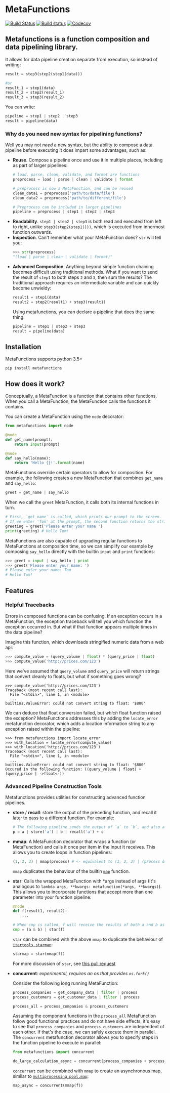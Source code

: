 # MetaFunctions
[![Build Status](https://travis-ci.org/ForeverWintr/metafunctions.svg?branch=master)](https://travis-ci.org/ForeverWintr/metafunctions) [![Build status](https://ci.appveyor.com/api/projects/status/8120lqx7e9ys2m0u/branch/master?svg=true)](https://ci.appveyor.com/project/ForeverWintr/metafunctions/branch/master) [![Codecov](https://codecov.io/gh/ForeverWintr/metafunctions/coverage.svg?branch=master)](https://codecov.io/gh/ForeverWintr/metafunctions)




## Metafunctions is a function composition and data pipelining library.
It allows for data pipeline creation separate from execution, so instead of writing:

```python
result = step3(step2(step1(data)))

#or
result_1 = step1(data)
result_2 = step2(result_1)
result_3 = step3(result_2)
```

You can write:

```python
pipeline = step1 | step2 | step3
result = pipeline(data)
```

### Why do you need new syntax for pipelining functions?
Well you may not *need* a new syntax, but the ability to compose a data pipeline before executing it does impart some advantages, such as:

* **Reuse**. Compose a pipeline once and use it in multiple places, including as part of larger pipelines:
  ```python
  # load, parse, clean, validate, and format are functions
  preprocess = load | parse | clean | validate | format

  # preprocess is now a MetaFunction, and can be reused
  clean_data1 = preprocess('path/to/data/file')
  clean_data2 = preprocess('path/to/different/file')

  # Preprocess can be included in larger pipelines
  pipeline = preprocess | step1 | step2 | step3
  ```
* **Readability**. `step1 | step2 | step3` is both read and executed from left to right, unlike `step3(step2(step1()))`, which is executed from innermost function outwards.
* **Inspection**. Can't remember what your MetaFunction does? `str` will tell you:
  ```python
  >>> str(preprocess)
  "(load | parse | clean | validate | format)"
* **Advanced Composition**. Anything beyond simple function chaining becomes difficult using traditional methods. What if you want to send the result of `step1` to both steps `2` and `3`, then sum the results? The traditional approach requires an intermediate variable and can quickly become unwieldy:
  ```python
  result1 = step1(data)
  result2 = step2(result1) + step3(result1)
  ```
  Using metafunctions, you can declare a pipeline that does the same thing:
  ```python
  pipeline = step1 | step2 + step3
  result = pipeline(data)
  ```

## Installation

MetaFunctions supports python 3.5+

`pip install metafunctions`

## How does it work?

Conceptually, a MetaFunction is a function that contains other functions. When you call a MetaFunction, the MetaFunction calls the functions it contains.

You can create a MetaFunction using the `node` decorator:
```python
from metafunctions import node

@node
def get_name(prompt):
    return input(prompt)

@node
def say_hello(name):
    return 'Hello {}!'.format(name)
```

MetaFunctions override certain operators to allow for composition. For example, the following creates a new MetaFunction that combines `get_name` and `say_hello`:
```python
greet = get_name | say_hello
```

When we call the `greet` MetaFunction, it calls both its internal functions in turn.
```python
# First, `get_name` is called, which prints our prompt to the screen.
# If we enter 'Tom' at the prompt, the second function returns the string 'Hello Tom!'
greeting = greet('Please enter your name ')
print(greeting) # Hello Tom!
```

MetaFunctions are also capable of upgrading regular functions to MetaFunctions at composition time, so we can simplify our example by composing `say_hello` directly with the builtin `input` and `print` functions:
```python
>>> greet = input | say_hello | print
>>> greet('Please enter your name: ')
# Please enter your name: Tom
# Hello Tom!
```

## Features

### Helpful Tracebacks

Errors in composed functions can be confusing. If an exception occurs in a MetaFunction, the exception traceback will tell you which function the exception occurred in. But what if that function appears multiple times in the data pipeline?

Imagine this function, which downloads stringified numeric data from a web api:

```python
>>> compute_value = (query_volume | float) * (query_price | float)
>>> compute_value('http://prices.com/123')
```

Here we've assumed that `query_volume` and `query_price` will return strings that convert cleanly to floats, but what if something goes wrong?

```
>>> compute_value('http://prices.com/123')
Traceback (most recent call last):
  File "<stdin>", line 1, in <module>
  ...
builtins.ValueError: could not convert string to float: '$800'
```

We can deduce that float conversion failed, but *which* float function raised the exception? MetaFunctions addresses this by adding the `locate_error` metafunction decorator, which adds a location information string to any exception raised within the pipeline:

```
>>> from metafunctions import locate_error
>>> with_location = locate_error(compute_value)
>>> with_location('http://prices.com/123')
Traceback (most recent call last):
  File "<stdin>", line 1, in <module>
  ...
builtins.ValueError: could not convert string to float: '$800'
Occured in the following function: ((query_volume | float) + (query_price | ->float<-))
```

### Advanced Pipeline Construction Tools

Metafunctions provides utilities for constructing advanced function pipelines.

* **store** / **recall**: store the output of the preceding function, and recall it later to pass to a different function. For example:
  
  ```python
  # The following pipeline sends the output of `a` to `b`, and also adds it to the output of `c`
  p = a | store('a') | b | recall('a') + c
  ```

* **mmap**: A MetaFunction decorator that wraps a function (or MetaFunction) and calls it once per item in the input it receives. This allows you to  create loops in function pipelines:
  
  ```python
  (1, 2, 3) | mmap(process) # <- equivalent to (1, 2, 3) | (process & process & process)
  ```
  `mmap` duplicates the behaviour of the builtin [`map`](https://docs.python.org/3/library/functions.html#map) function.

* **star**: Calls the wrapped MetaFunction with *args instead of args (It's analogous to `lambda args, **kwargs: metafunction(*args, **kwargs)`). This allows you to incorporate functions that accept more than one parameter into your function pipeline:

  ```python
  @node
  def f(result1, result2):
      ...

  # When cmp is called, f will receive the results of both a and b as positional args
  cmp = (a & b) | star(f)
  ```
  `star` can be combined with the above `mmap` to duplicate the behaviour of [`itertools.starmap`](https://docs.python.org/3/library/itertools.html#itertools.starmap): 

  ```python
  starmap = star(mmap(f))
  ```

  For more discussion of `star`, see [this pull request](https://github.com/ForeverWintr/metafunctions/pull/9)

* **concurrent**:
  *experimental, requires an os that provides `os.fork()`*

  Consider the following long running MetaFunction:

  ```python
  process_companies = get_company_data | filter | process
  process_customers = get_customer_data | filter | process

  process_all = process_companies & process_customers
  ```

  Assuming the component functions in the `process_all` MetaFunction follow good functional practices and do not have side effects, it's easy to see that `process_companies` and `process_customers` are independent of each other. If that's the case, we can safely execute them in parallel. The `concurrent` metafunction decorator allows you to specify steps in the function pipeline to execute in parallel:

  ```python
  from metafunctions import concurrent

  do_large_calculation_async = concurrent(process_companies + process_customers)
  ```

  `concurrent` can be combined with `mmap` to create an asynchronous map, similar to [`multiprocessing.pool.map`](https://docs.python.org/3/library/multiprocessing.html#multiprocessing.pool.Pool.map): 
  
  ```python
  map_async = concurrent(mmap(f))
  ```
